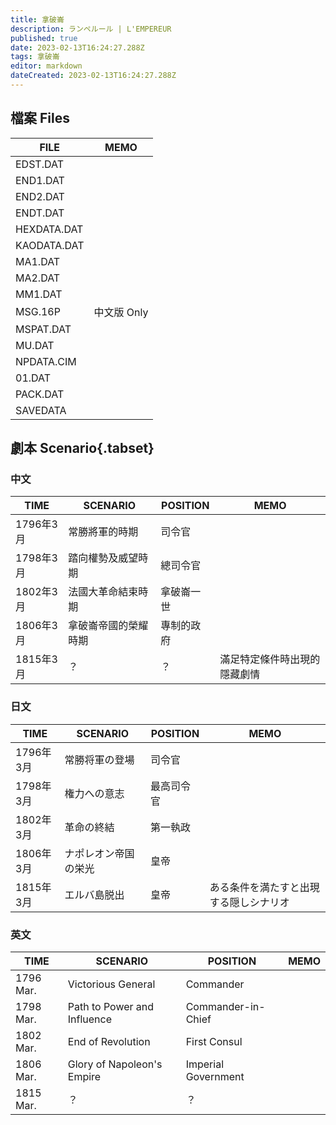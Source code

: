 ```yaml
---
title: 拿破崙
description: ランペルール | L'EMPEREUR
published: true
date: 2023-02-13T16:24:27.288Z
tags: 拿破崙
editor: markdown
dateCreated: 2023-02-13T16:24:27.288Z
---
```


## 檔案 Files

| FILE        | MEMO     |
|-------------|----------|
| EDST.DAT    |          |
| END1.DAT    |          |
| END2.DAT    |          |
| ENDT.DAT    |          |
| HEXDATA.DAT |          |
| KAODATA.DAT |          |
| MA1.DAT     |          |
| MA2.DAT     |          |
| MM1.DAT     |          |
| MSG.16P     | 中文版 Only |
| MSPAT.DAT   |          |
| MU.DAT      |          |
| NPDATA.CIM  |          |
| 01.DAT      |          |
| PACK.DAT    |          |
| SAVEDATA    |          |


## 劇本 Scenario{.tabset}

### 中文

| TIME    | SCENARIO   | POSITION | MEMO           |
|---------|------------|----------|----------------|
| 1796年3月 | 常勝將軍的時期    | 司令官      |                |
| 1798年3月 | 踏向權勢及威望時期  | 總司令官     |                |
| 1802年3月 | 法國大革命結束時期  | 拿破崙一世    |                |
| 1806年3月 | 拿破崙帝國的榮耀時期 | 專制的政府    |                |
| 1815年3月 | ？          | ？        | 滿足特定條件時出現的隱藏劇情 |

### 日文

| TIME    | SCENARIO   | POSITION | MEMO           |
|---------|------------|----------|----------------|
| 1796年3月 | 常勝将軍の登場    | 司令官      |                |
| 1798年3月 | 権力への意志  | 最高司令官     |                |
| 1802年3月 | 革命の終結  | 第一執政    |                |
| 1806年3月 | ナポレオン帝国の栄光 | 皇帝    |                |
| 1815年3月 | エルバ島脱出          | 皇帝        | ある条件を満たすと出現する隠しシナリオ |

### 英文

| TIME    | SCENARIO   | POSITION | MEMO           |
|---------|------------|----------|----------------|
| 1796 Mar. | Victorious General    | Commander      |                |
| 1798 Mar. | Path to Power and Influence  | Commander-in-Chief     |                |
| 1802 Mar. | End of Revolution  | First Consul    |                |
| 1806 Mar. | Glory of Napoleon's Empire | Imperial Government    |                |
| 1815 Mar. | ？          | ？        |  |

